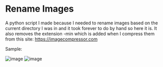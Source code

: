 # Rename Images

A python script I made because I needed to rename images based on the current directory I was in and it took forever to do by hand so here it is. It also removes the extension -min which is added when I compress them from this site: https://imagecompressor.com

Sample:

![image](https://user-images.githubusercontent.com/59094550/232834529-a53dd677-8efe-43d1-a2e8-d736f96469d5.png)
![image](https://user-images.githubusercontent.com/59094550/232834606-d0460ca1-7428-4fd0-bcc0-db5555bf40a0.png)
